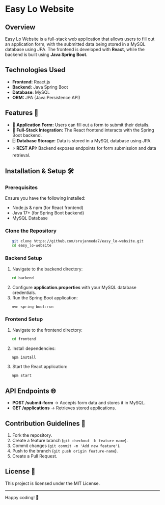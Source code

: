 # Easy Lo Website

## Overview
Easy Lo Website is a full-stack web application that allows users to fill out an application form, with the submitted data being stored in a MySQL database using JPA. The frontend is developed with **React**, while the backend is built using **Java Spring Boot**.

## Technologies Used
- **Frontend:** React.js
- **Backend:** Java Spring Boot
- **Database:** MySQL
- **ORM:** JPA (Java Persistence API)

## Features 🚀
- 📝 **Application Form:** Users can fill out a form to submit their details.
- 🔄 **Full-Stack Integration:** The React frontend interacts with the Spring Boot backend.
- 🗄️ **Database Storage:** Data is stored in a MySQL database using JPA.
- ⚡ **REST API:** Backend exposes endpoints for form submission and data retrieval.

## Installation & Setup 🛠️

### Prerequisites
Ensure you have the following installed:
- Node.js & npm (for React frontend)
- Java 17+ (for Spring Boot backend)
- MySQL Database

### Clone the Repository
```sh
   git clone https://github.com/srujanmeda7/easy_lo-website.git
   cd easy_lo-website
```

### Backend Setup
1. Navigate to the backend directory:
```sh
   cd backend
```
2. Configure **application.properties** with your MySQL database credentials.
3. Run the Spring Boot application:
```sh
   mvn spring-boot:run
```

### Frontend Setup
1. Navigate to the frontend directory:
```sh
   cd frontend
```
2. Install dependencies:
```sh
   npm install
```
3. Start the React application:
```sh
   npm start
```

## API Endpoints 🌐
- **POST /submit-form** → Accepts form data and stores it in MySQL.
- **GET /applications** → Retrieves stored applications.

## Contribution Guidelines 🤝
1. Fork the repository.
2. Create a feature branch (`git checkout -b feature-name`).
3. Commit changes (`git commit -m 'Add new feature'`).
4. Push to the branch (`git push origin feature-name`).
5. Create a Pull Request.

## License 📜
This project is licensed under the MIT License.

---
Happy coding! 🚀

